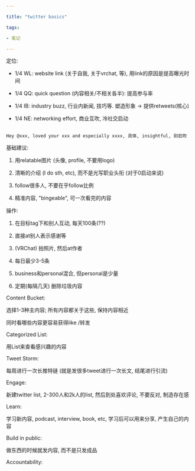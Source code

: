 ```yaml
---

title: "twitter basics"

tags:

- 笔记

---
```










定位:

- 1/4 WL: website link (关于自我, 关于vrchat, 等), 用link的原因是提高曝光时间

- 1/4 QQ: quick question (内容相关/不相关各半): 提高参与率

- 1/4 IB: industry buzz, 行业内新闻, 技巧等. 塑造形象 -> 提供retweets(核心)

- 1/4 NE: networking effort, 商业互吹, 冷社交启动

```

Hey @xxx, loved your xxx and especially xxxx, 具体, insightful, 别尬吹

```



基础建议:

1. 用relatable图片 (头像, profile, 不要用logo)

2. 清晰的介绍 (I do sth, etc), 而不是光写职业头衔 (对于0启动来说)

3. follow很多人, 不要在乎follow比例

4. 精准内容, "bingeable", 可一次看完的内容





操作:

1. 在目标tag下和别人互动, 每天100条(??)

2. 直接at别人表示感谢等

3. (VRChat) 拍照片, 然后at作者

4. 每日最少3-5条

5. business和personal混合, 但personal是少量

6. 定期(每隔几天) 删除垃圾内容





Content Bucket:

选择1-3种主内容; 所有内容都关于这些, 保持内容相近

同时看哪些内容更容易获得like /转发



Categorized List:

用List来查看感兴趣的内容



Tweet Storm:

每周进行一次长推特链 (就是发很多tweet进行一次长文, 结尾进行引流)



Engage:

新建twitter list, 2-300人和2k人的list, 然后到处喜欢评论, 不要反对, 制造存在感



Learn:

学习新内容, podcast, interview, book, etc, 学习后可以用来分享, 产生自己的内容



Build in public:

做东西的时候就发内容, 而不是只发成品



Accountability:
